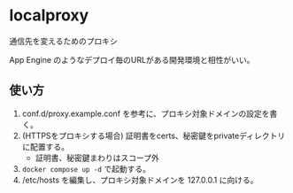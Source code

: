 # localproxy

通信先を変えるためのプロキシ

App Engine のようなデプロイ毎のURLがある開発環境と相性がいい。

## 使い方

1. conf.d/proxy.example.conf を参考に、プロキシ対象ドメインの設定を書く。
2. (HTTPSをプロキシする場合) 証明書をcerts、秘密鍵をprivateディレクトリに配置する。
   - 証明書、秘密鍵まわりはスコープ外
3. `docker compose up -d` で起動する。
4. /etc/hosts を編集し、プロキシ対象ドメインを 127.0.0.1 に向ける。
